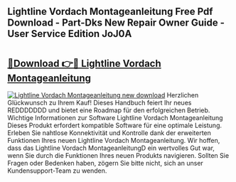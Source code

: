 ## Lightline Vordach Montageanleitung Free Pdf Download - Part-Dks New Repair Owner Guide - User Service Edition JoJ0A

# <h2><a href="http://df8bzu.blite.top/?on=Lightline+Vordach+Montageanleitung">🔗Download 👉🔴 Lightline Vordach Montageanleitung</a></h2>

[![Lightline Vordach Montageanleitung new download](https://i.imgur.com/lujVjoI.png)](http://df8bzu.blite.top/?on=Lightline+Vordach+Montageanleitung)
Herzlichen Glückwunsch zu Ihrem Kauf! Dieses Handbuch feiert Ihr neues REDDDDDDD und bietet eine Roadmap für den erfolgreichen Betrieb. Wichtige Informationen zur Software Lightline Vordach Montageanleitung Dieses Produkt erfordert kompatible Software für eine optimale Leistung. Erleben Sie nahtlose Konnektivität und Kontrolle dank der erweiterten Funktionen Ihres neuen Lightline Vordach Montageanleitung. Wir hoffen, dass das Lightline Vordach MontageanleitungD ein wertvolles Gut war, wenn Sie durch die Funktionen Ihres neuen Produkts navigieren. Sollten Sie Fragen oder Bedenken haben, zögern Sie bitte nicht, sich an unser Kundensupport-Team zu wenden.
